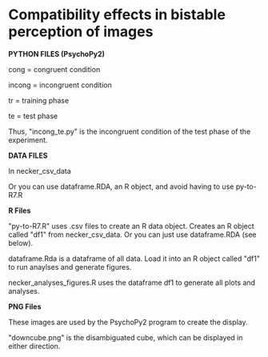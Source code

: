 # Compatibility effects in bistable perception of images

**PYTHON FILES (PsychoPy2)**

cong = congruent condition

incong = incongruent condition

tr = training phase

te = test phase

Thus, "incong_te.py" is the incongruent condition of the test phase of the experiment.

**DATA FILES**

In necker_csv_data

Or you can use dataframe.RDA, an R object, and avoid having to use py-to-R7.R

**R Files**

"py-to-R7.R" uses .csv files to create an R data object. Creates an R object called "df1" from necker_csv_data. Or you can just use dataframe.RDA (see below).

dataframe.Rda is a dataframe of all data. Load it into an R object called "df1" to run anaylses and generate figures.

necker_analyses_figures.R uses the dataframe df1 to generate all plots and analyses.


**PNG Files**

These images are used by the PsychoPy2 program to create the display.

"downcube.png" is the disambiguated cube, which can be displayed in either direction.
